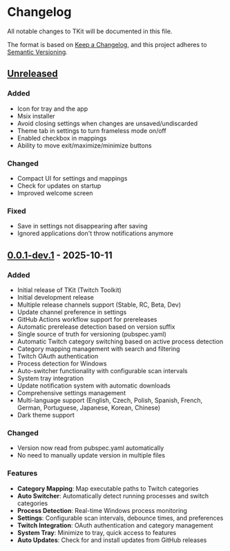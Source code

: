 # Changelog

All notable changes to TKit will be documented in this file.

The format is based on [Keep a Changelog](https://keepachangelog.com/en/1.0.0/),
and this project adheres to [Semantic Versioning](https://semver.org/spec/v2.0.0.html).

## [Unreleased]

### Added
- Icon for tray and the app
- Msix installer 
- Avoid closing settings when changes are unsaved/undiscarded
- Theme tab in settings to turn frameless mode on/off
- Enabled checkbox in mappings
- Ability to move exit/maximize/minimize buttons

### Changed
- Compact UI for settings and mappings
- Check for updates on startup
- Improved welcome screen

### Fixed
- Save in settings not disappearing after saving
- Ignored applications don't throw notifications anymore

## [0.0.1-dev.1] - 2025-10-11

### Added
- Initial release of TKit (Twitch Toolkit)
- Initial development release
- Multiple release channels support (Stable, RC, Beta, Dev)
- Update channel preference in settings
- GitHub Actions workflow support for prereleases
- Automatic prerelease detection based on version suffix
- Single source of truth for versioning (pubspec.yaml)
- Automatic Twitch category switching based on active process detection
- Category mapping management with search and filtering
- Twitch OAuth authentication
- Process detection for Windows
- Auto-switcher functionality with configurable scan intervals
- System tray integration
- Update notification system with automatic downloads
- Comprehensive settings management
- Multi-language support (English, Czech, Polish, Spanish, French, German, Portuguese, Japanese, Korean, Chinese)
- Dark theme support

### Changed
- Version now read from pubspec.yaml automatically
- No need to manually update version in multiple files


### Features
- **Category Mapping**: Map executable paths to Twitch categories
- **Auto Switcher**: Automatically detect running processes and switch categories
- **Process Detection**: Real-time Windows process monitoring
- **Settings**: Configurable scan intervals, debounce times, and preferences
- **Twitch Integration**: OAuth authentication and category management
- **System Tray**: Minimize to tray, quick access to features
- **Auto Updates**: Check for and install updates from GitHub releases

[Unreleased]: https://github.com/evobug-com/TKit/compare/v0.0.1-dev.1...HEAD
[0.0.1-dev.1]: https://github.com/evobug-com/TKit/releases/tag/v0.0.1-dev.1